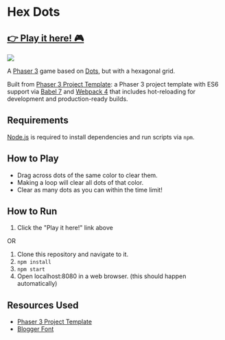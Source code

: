 # Hex Dots

## [👉 Play it here! 🎮](https://hex-dots.herokuapp.com/)

![](hexdots-gameplay.gif)

A [Phaser 3](https://phaser.io/phaser3) game based on [Dots](https://www.youtube.com/watch?v=2X1s4aMSUrE), but with a hexagonal grid.

Built from [Phaser 3 Project Template](https://github.com/photonstorm/phaser3-project-template): a Phaser 3 project template with ES6 support via [Babel 7](https://babeljs.io/) and [Webpack 4](https://webpack.js.org/)
that includes hot-reloading for development and production-ready builds.

## Requirements

[Node.js](https://nodejs.org) is required to install dependencies and run scripts via `npm`.

## How to Play

* Drag across dots of the same color to clear them.
* Making a loop will clear all dots of that color.
* Clear as many dots as you can within the time limit!

## How to Run

1. Click the "Play it here!" link above

OR

1. Clone this repository and navigate to it.
2. `npm install`
3. `npm start`
4. Open localhost:8080 in a web browser. (this should happen automatically)

## Resources Used

* [Phaser 3 Project Template](https://github.com/photonstorm/phaser3-project-template)
* [Blogger Font](https://www.fontfabric.com/fonts/blogger/)


